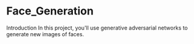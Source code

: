 # Face_Generation

Introduction
In this project, you'll use generative adversarial networks to generate new images of faces.
